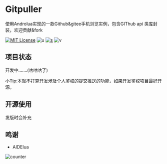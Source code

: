 # Gitpuller
使用Androlua实现的一款Github&amp;gitee手机浏览实例，包含GIThub api 类库封装，欢迎贡献&fork


[![MIT License](https://img.shields.io/badge/LICENSE-MIT-ff69b4)](http://choosealicense.com/licenses/mit/)   ![u](https://img.shields.io/badge/USE-lua-9cf)   [![s](https://img.shields.io/badge/Sponsor-Alipay-ff69b4)](https://azz.net/ly233)
![v](https://img.shields.io/badge/Version-220201-9cf)  


## 项目状态
开发中.......(咕咕咕了)

小Tip:本就不打算开发涉及个人鉴权的提交推送的功能，如果开发鉴权项目最好开源。

## 开源使用
发版时会补充

## 鸣谢 
- AIDElua



![counter](https://count.getloli.com/get/@sudoskys-github-Gitpuller?theme=moebooru)

